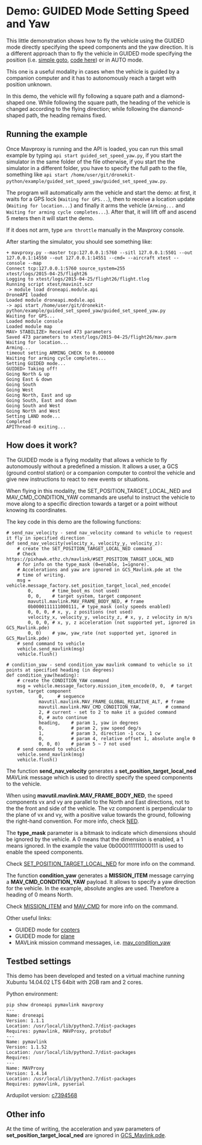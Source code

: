 # Demo: GUIDED Mode Setting Speed and Yaw

This little demonstration shows how to fly the vehicle using the GUIDED mode directly specifying the speed components and the yaw direction. It is a different approach than to fly the vehicle in GUIDED mode specifying the position (i.e. [simple goto](http://python.dronekit.io/example_1.html), [code here](https://github.com/diydrones/dronekit-python/blob/master/example/simple_goto/simple_goto.py)) or in AUTO mode.

This one is a useful modality in cases when the vehicle is guided by a companion computer and it has to autonomously reach a target with position unknown.

In this demo, the vehicle will fly following a square path and a diamond-shaped one. While following the square path, the heading of the vehicle is changed according to the flying direction; while following the diamond-shaped path, the heading remains fixed.

## Running the example

Once Mavproxy is running and the API is loaded, you can run this small example by typing ```api start guided_set_speed_yaw.py```, if you start the simulator in the same folder of the file otherwise, if you start the the simulator in a different folder, you have to specify the full path to the file, something like ```api start /home/user/git/dronekit-python/example/guided_set_speed_yaw/guided_set_speed_yaw.py```. 

The program will automatically arm the vehicle and start the demo: at first, it waits for a GPS lock (```Waiting for GPS...```), then to receive a location update (```Waiting for location...```) and finally it arms the vehicle (```Arming...``` and ```Waiting for arming cycle completes...```). After that, it will lift off and ascend 5 meters then it will start the demo.

If it does not arm, type ```arm throttle``` manually in the Mavproxy console.

After starting the simulator, you should see something like:

```
+ mavproxy.py --master tcp:127.0.0.1:5760 --sitl 127.0.0.1:5501 --out 127.0.0.1:14550 --out 127.0.0.1:14551 --cmd= --aircraft xtest --console --map
Connect tcp:127.0.0.1:5760 source_system=255
xtest/logs/2015-04-25/flight26
Logging to xtest/logs/2015-04-25/flight26/flight.tlog
Running script xtest/mavinit.scr
-> module load droneapi.module.api
DroneAPI loaded
Loaded module droneapi.module.api
-> api start /home/user/git/dronekit-python/example/guided_set_speed_yaw/guided_set_speed_yaw.py
Waiting for GPS...
Loaded module console
Loaded module map
MAV> STABILIZE> Received 473 parameters
Saved 473 parameters to xtest/logs/2015-04-25/flight26/mav.parm
Waiting for location...
Arming...
timeout setting ARMING_CHECK to 0.000000
Waiting for arming cycle completes...
Setting GUIDED mode...
GUIDED> Taking off!
Going North & up
Going East & down
Going South
Going West
Going North, East and up
Going South, East and down
Going South and West
Going North and West
Setting LAND mode...
Completed
APIThread-0 exiting...

```

## How does it work?

The GUIDED mode is a flying modality that allows a vehicle to fly autonomously without a predefined a mission. It allows a user, a GCS (ground control station) or a companion computer to control the vehicle and give new instructions to react to new events or situations.

When flying in this modality, the SET_POSITION_TARGET_LOCAL_NED and MAV_CMD_CONDITION_YAW commands are useful to instruct the vehicle to move along to a specific direction towards a target or a point without knowing its coordinates.

The key code in this demo are the following functions:

```
# send_nav_velocity - send nav_velocity command to vehicle to request it fly in specified direction
def send_nav_velocity(velocity_x, velocity_y, velocity_z):
    # create the SET_POSITION_TARGET_LOCAL_NED command
    # Check https://pixhawk.ethz.ch/mavlink/#SET_POSITION_TARGET_LOCAL_NED
    # for info on the type_mask (0=enable, 1=ignore).
    # Accelerations and yaw are ignored in GCS_Mavlink.pde at the
    # time of writing.
    msg = vehicle.message_factory.set_position_target_local_ned_encode(
        0,       # time_boot_ms (not used)
        0, 0,    # target system, target component
        mavutil.mavlink.MAV_FRAME_BODY_NED, # frame
        0b0000111111000111, # type_mask (only speeds enabled)
        0, 0, 0, # x, y, z positions (not used)
        velocity_x, velocity_y, velocity_z, # x, y, z velocity in m/s
        0, 0, 0, # x, y, z acceleration (not supported yet, ignored in GCS_Mavlink.pde)
        0, 0)    # yaw, yaw_rate (not supported yet, ignored in GCS_Mavlink.pde) 
    # send command to vehicle
    vehicle.send_mavlink(msg)
    vehicle.flush()

# condition_yaw - send condition_yaw mavlink command to vehicle so it points at specified heading (in degrees)
def condition_yaw(heading):
    # create the CONDITION_YAW command
    msg = vehicle.message_factory.mission_item_encode(0, 0,  # target system, target component
            0,     # sequence
            mavutil.mavlink.MAV_FRAME_GLOBAL_RELATIVE_ALT, # frame
            mavutil.mavlink.MAV_CMD_CONDITION_YAW,         # command
            2, # current - set to 2 to make it a guided command
            0, # auto continue
            heading,    # param 1, yaw in degrees
            0,          # param 2, yaw speed deg/s
            1,          # param 3, direction -1 ccw, 1 cw
            0,          # param 4, relative offset 1, absolute angle 0
            0, 0, 0)    # param 5 ~ 7 not used
    # send command to vehicle
    vehicle.send_mavlink(msg)
    vehicle.flush()
```

The function **send_nav_velocity** generates a **set_position_target_local_ned** MAVLink message which is used to directly specify the speed components to the vehicle.

When using **mavutil.mavlink.MAV_FRAME_BODY_NED**, the speed components vx and vy are parallel to the North and East directions, not to the the front and side of the vehicle. The vz component is perpendicular to the plane of vx and vy, with a positive value towards the ground, following the right-hand convention. For more info, check [NED](http://en.wikipedia.org/wiki/North_east_down).

The **type_mask** parameter is a bitmask to indicate which dimensions should be ignored by the vehicle. A 0 means that the dimension is enabled, a 1 means ignored. In the example the value 0b0000111111000111 is used to enable the speed components.

Check [SET_POSITION_TARGET_LOCAL_NED](https://pixhawk.ethz.ch/mavlink/#SET_POSITION_TARGET_LOCAL_NED) for more info on the command.

The function **condition_yaw** generates a **MISSION_ITEM** message carrying a **MAV_CMD_CONDITION_YAW** payload. It allows to specify a yaw direction for the vehicle. In the example, absolute angles are used. Therefore a heading of 0 means North.

Check [MISSION_ITEM](https://pixhawk.ethz.ch/mavlink/#MISSION_ITEM) and [MAV_CMD](https://pixhawk.ethz.ch/mavlink/) for more info on the command.

Other useful links:
- GUIDED mode for [copters](http://copter.ardupilot.com/wiki/flying-arducopter/flight-modes/ac2_guidedmode/)
- GUIDED mode for [plane](http://plane.ardupilot.com/wiki/flying/flight-modes/#guided)
- MAVLink mission command messages, i.e. [mav_condition_yaw](http://planner.ardupilot.com/wiki/mavlink-mission-command-messages/#mav_cmd_condition_yaw)

## Testbed settings

This demo has been developed and tested on a virtual machine running Xubuntu 14.04.02 LTS 64bit with 2GB ram and 2 cores.

Python environment:
```
pip show droneapi pymavlink mavproxy
---
Name: droneapi
Version: 1.1.1
Location: /usr/local/lib/python2.7/dist-packages
Requires: pymavlink, MAVProxy, protobuf
---
Name: pymavlink
Version: 1.1.52
Location: /usr/local/lib/python2.7/dist-packages
Requires: 
---
Name: MAVProxy
Version: 1.4.14
Location: /usr/local/lib/python2.7/dist-packages
Requires: pymavlink, pyserial
```
Ardupilot version: [c7394568](https://github.com/diydrones/ardupilot/commit/c73945686c821cab1034c0d434fc7d3f66a0fd50)

## Other info

At the time of writing, the acceleration and yaw parameters of **set_position_target_local_ned** are ignored in [GCS_Mavlink.pde](https://github.com/diydrones/ardupilot/blob/master/ArduCopter/GCS_Mavlink.pde#L1343).